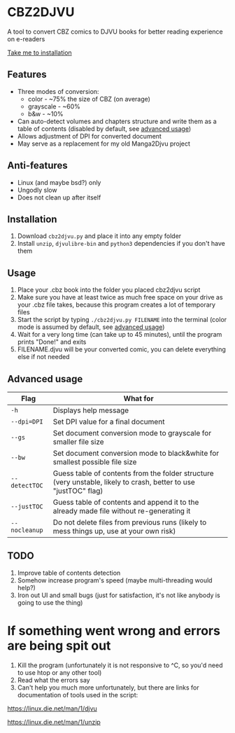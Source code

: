 # CBZ2DJVU
A tool to convert CBZ comics to DJVU books for better reading experience on e-readers

[Take me to installation](#installation)

## Features
- Three modes of conversion: 
    - color - ~75% the size of CBZ (on average)
    - grayscale - ~60% 
    - b&w - ~10% 
- Can auto-detect volumes and chapters structure and write them as a table of contents (disabled by default, see [advanced usage](#advanced-usage))
- Allows adjustment of DPI for converted document
- May serve as a replacement for my old Manga2Djvu project

## Anti-features
- Linux (and maybe bsd?) only
- Ungodly slow
- Does not clean up after itself

## Installation
1. Download `cbz2djvu.py` and place it into any empty folder
2. Install `unzip`, `djvulibre-bin` and `python3` dependencies if you don't have them

## Usage
1. Place your .cbz book into the folder you placed cbz2djvu script
2. Make sure you have at least twice as much free space on your drive as your .cbz file takes, because this program creates a lot of temporary files
3. Start the script by typing `./cbz2djvu.py FILENAME` into the terminal (color mode is assumed by default, see [advanced usage](#advanced-usage))
4. Wait for a very long time (can take up to 45 minutes), until the program prints "Done!" and exits
5. FILENAME.djvu will be your converted comic, you can delete everything else if not needed

## Advanced usage
|Flag           | What for                                                                                                          |
|---------------|-------------------------------------------------------------------------------------------------------------------|
|`-h`           | Displays help message                                                                                             |
|`--dpi=DPI`    | Set DPI value for a final document                                                                                |
|`--gs`         | Set document conversion mode to grayscale for smaller file size                                                   |
|`--bw`         | Set document conversion mode to black&white for smallest possible file size                                       |
|`--detectTOC`  | Guess table of contents from the folder structure (very unstable, likely to crash, better to use "justTOC" flag)  |
|`--justTOC`    | Guess table of contents and append it to the already made file without re-generating it                           |
|`--nocleanup`  | Do not delete files from previous runs (likely to mess things up, use at your own risk)                           |

## TODO
1. Improve table of contents detection 
2. Somehow increase program's speed (maybe multi-threading would help?)
3. Iron out UI and small bugs (just for satisfaction, it's not like anybody is going to use the thing)


# If something went wrong and errors are being spit out
  1. Kill the program (unfortunately it is not responsive to ^C, so you'd need to use htop or any other tool)
  2. Read what the errors say
  3. Can't help you much more unfortunately, but there are links for documentation of tools used in the script:
  
  https://linux.die.net/man/1/djvu
  
  https://linux.die.net/man/1/unzip
